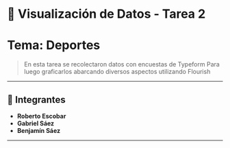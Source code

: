 # 🧠 Visualización de Datos - Tarea 2
# Tema: Deportes

> En esta tarea se recolectaron datos con encuestas de Typeform
> Para luego graficarlos abarcando diversos aspectos utilizando Flourish

---

## 👥 Integrantes

- **Roberto Escobar**
- **Gabriel Sáez**
- **Benjamín Sáez**

---
